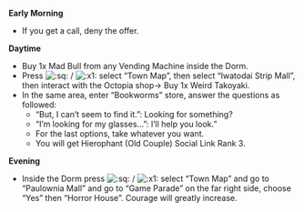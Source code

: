 **Early Morning**

- If you get a call, deny the offer.

**Daytime**

- Buy 1x Mad Bull from any Vending Machine inside the Dorm.
- Press ![:sq:](https://www.powerpyx.com/wp-includes/images/smilies/square.png) / ![:x1:](https://www.powerpyx.com/wp-includes/images/smilies/x1.png) select “Town Map”, then select “Iwatodai Strip Mall”, then interact with the Octopia shop-> Buy 1x Weird Takoyaki.
- In the same area, enter “Bookworms” store, answer the questions as followed:
  - “But, I can’t seem to find it.”: Looking for something?
  - “I’m looking for my glasses…”: I’ll help you look.”
  - For the last options, take whatever you want.
  - You will get Hierophant (Old Couple) Social Link Rank 3.

**Evening**

- Inside the Dorm press ![:sq:](https://www.powerpyx.com/wp-includes/images/smilies/square.png) / ![:x1:](https://www.powerpyx.com/wp-includes/images/smilies/x1.png) select “Town Map” and go to “Paulownia Mall” and go to “Game Parade” on the far right side, choose “Yes” then “Horror House”. Courage will greatly increase.
